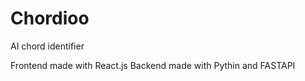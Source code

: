 # Chordioo

AI chord identifier 

Frontend made with React.js 
Backend made with Pythin and FASTAPI

